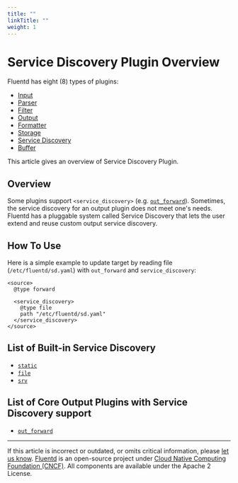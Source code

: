 ```yaml
---
title: ""
linkTitle: ""
weight: 1
---
```


# Service Discovery Plugin Overview

Fluentd has eight (8) types of plugins:

- [Input](/plugins/input/README.md)
- [Parser](/plugins/parser/README.md)
- [Filter](/plugins/filter/README.md)
- [Output](/plugins/output/README.md)
- [Formatter](/plugins/formatter/README.md)
- [Storage](/plugins/storage/README.md)
- [Service Discovery](/plugins/service_discovery/README.md)
- [Buffer](/plugins/buffer/README.md)

This article gives an overview of Service Discovery Plugin.

## Overview

Some plugins support `<service_discovery>` (e.g.
[`out_forward`](/plugins/output/forward.md)). Sometimes, the service discovery
for an output plugin does not meet one's needs. Fluentd has a pluggable system
called Service Discovery that lets the user extend and reuse custom output
service discovery.

## How To Use

Here is a simple example to update target by reading file
(`/etc/fluentd/sd.yaml`) with `out_forward` and `service_discovery`:

```
<source>
  @type forward

  <service_discovery>
    @type file
    path "/etc/fluentd/sd.yaml"
  </service_discovery>
</source>
```

## List of Built-in Service Discovery

- [`static`](/plugins/service_discovery/static.md)
- [`file`](/plugins/service_discovery/file.md)
- [`srv`](/plugins/service_discovery/srv.md)

## List of Core Output Plugins with Service Discovery support

- [`out_forward`](/plugins/output/forward.md)

---

If this article is incorrect or outdated, or omits critical information, please
[let us know](https://github.com/fluent/fluentd-docs-gitbook/issues?state=open).
[Fluentd](http://www.fluentd.org/) is an open-source project under [Cloud Native
Computing Foundation (CNCF)](https://cncf.io/). All components are available
under the Apache 2 License.
